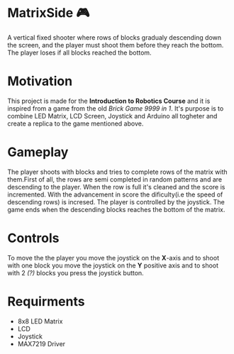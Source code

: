 # MatrixSide :video_game:
A vertical fixed shooter where rows of blocks gradualy descending down the screen, and the player must shoot them before they reach the bottom. The player loses if all blocks reached the bottom.

# Motivation
This project is made for the **Introduction to Robotics Course** and it is inspired from a game from the old *Brick Game 9999 in 1*. It's purpose is to combine LED Matrix, LCD Screen, Joystick and Arduino all togheter and create a replica to the game mentioned above.

# Gameplay
The player shoots with blocks and tries to complete rows of the matrix with them.First of all, the rows are semi completed in random patterns and are descending to the player. When the row is full it's cleaned and the score is incremented. With the advancement in score the dificulty(i.e the speed of descending rows) is incresed. The player is controlled by the joystick. The game ends when the descending blocks reaches the bottom of the matrix. 

# Controls
To move the the player you move the joystick on the **X**-axis and to shoot with one block you move the joystick on the **Y** positive axis and to shoot with 2 *(?)* blocks you press the joystick button.

# Requirments
* 8x8 LED Matrix
* LCD
* Joystick
* MAX7219 Driver
